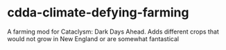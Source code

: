 # cdda-climate-defying-farming
A farming mod for Cataclysm: Dark Days Ahead. Adds different crops that would not grow in New England or are somewhat fantastical

